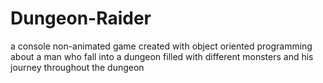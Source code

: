 # Dungeon-Raider
a console non-animated game created with object oriented programming about a man who fall into a dungeon filled with different monsters and his journey throughout the dungeon
